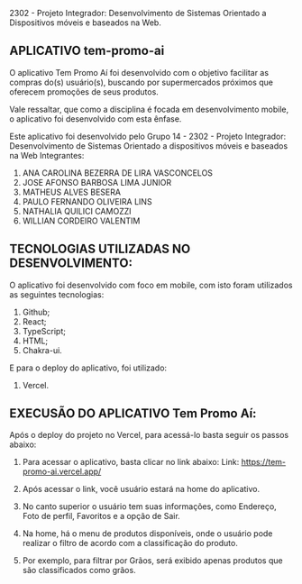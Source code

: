 2302 - Projeto Integrador: Desenvolvimento de Sistemas Orientado a Dispositivos móveis e baseados na Web.

## APLICATIVO tem-promo-ai

O aplicativo Tem Promo Aí foi desenvolvido com o objetivo facilitar as compras do(s) usuário(s), buscando por supermercados próximos
que oferecem promoções de seus produtos.

Vale ressaltar, que como a disciplina é focada em desenvolvimento mobile, o aplicativo foi desenvolvido com esta ênfase.

Este aplicativo foi desenvolvido pelo Grupo 14 - 2302 - Projeto Integrador: Desenvolvimento de Sistemas Orientado a dispositivos móveis e baseados na Web
Integrantes:

1. ANA CAROLINA BEZERRA DE LIRA VASCONCELOS
2. JOSE AFONSO BARBOSA LIMA JUNIOR
3. MATHEUS ALVES BESERA
4. PAULO FERNANDO OLIVEIRA LINS
5. NATHALIA QUILICI CAMOZZI
6. WILLIAN CORDEIRO VALENTIM

## TECNOLOGIAS UTILIZADAS NO DESENVOLVIMENTO:

O aplicativo foi desenvolvido com foco em mobile, com isto foram utilizados as seguintes tecnologias:

1. Github;
2. React;
3. TypeScript;
4. HTML;
5. Chakra-ui.

E para o deploy do aplicativo, foi utilizado:

1. Vercel.

## EXECUSÃO DO APLICATIVO Tem Promo Aí:

Após o deploy do projeto no Vercel, para acessá-lo basta seguir os passos abaixo:

1. Para acessar o aplicativo, basta clicar no link abaixo:
Link: https://tem-promo-ai.vercel.app/

2. Após acessar o link, você usuário estará na home do aplicativo.

3. No canto superior o usuário tem suas informações, como Endereço, Foto de perfil, Favoritos e a opção de Sair.

4. Na home, há o menu de produtos disponíveis, onde o usuário pode realizar o filtro de acordo com a classificação do produto.

5. Por exemplo, para filtrar por Grãos, será exibido apenas produtos que são classificados como grãos.